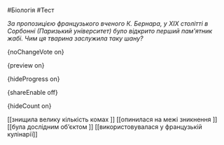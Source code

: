 #Біологія #Тест

*За пропозицією французького вченого К. Бернара, у ХІХ столітті в Сорбонні (Паризький університет) було відкрито перший пам'ятник жабі. Чим ця тварина заслужила таку шану?*

{noChangeVote on}

{preview on}

{hideProgress on}

{shareEnable off}

{hideCount on}

[[знищила велику кількість комах ]]
[[опинилася на межі зникнення ]]
[[була дослідним об’єктом ]]
[[використовувалася у французькій кулінарії]]
